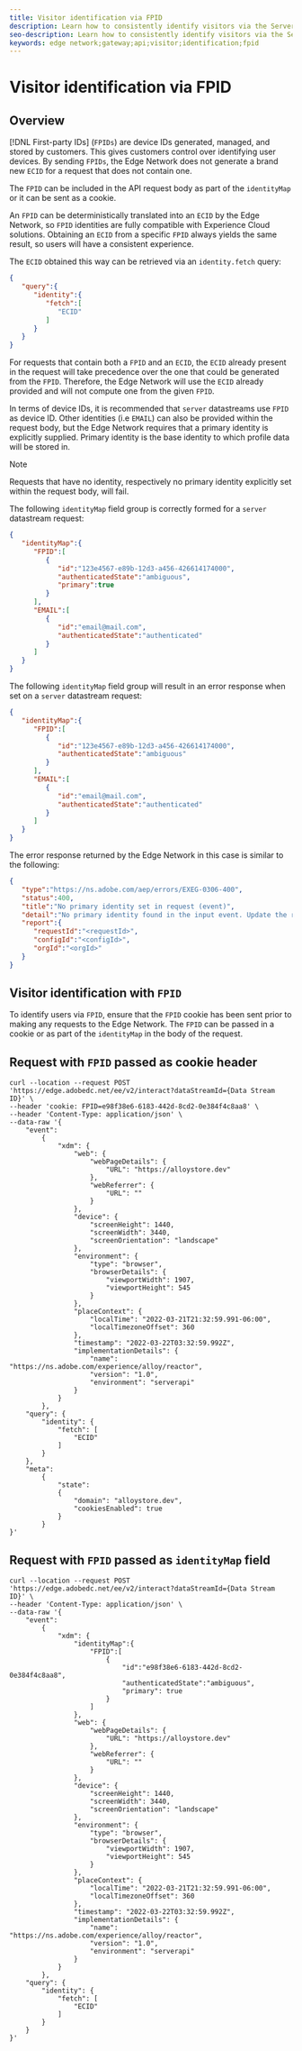 ```yaml
---
title: Visitor identification via FPID
description: Learn how to consistently identify visitors via the Server API, by using the FPID
seo-description: Learn how to consistently identify visitors via the Server API, by using the FPID
keywords: edge network;gateway;api;visitor;identification;fpid
---
```


# Visitor identification via FPID

## Overview

[!DNL First-party IDs] (`FPIDs`) are device IDs generated, managed, and stored by customers. This gives customers control over identifying user devices. By sending `FPIDs`, the Edge Network does not generate a brand new `ECID` for
a request that does not contain one.

The `FPID` can be included in the API request body as part of the `identityMap` or it can be sent as a cookie.

An `FPID` can be deterministically translated into an `ECID` by the Edge Network, so `FPID` identities are fully compatible with Experience Cloud solutions. Obtaining an `ECID` from a specific `FPID` always yields the same result, so users will have a consistent experience.

The `ECID` obtained this way can be retrieved via an `identity.fetch` query:

```json
{
   "query":{
      "identity":{
         "fetch":[
            "ECID"
         ]
      }
   }
}
```

For requests that contain both a `FPID` and an `ECID`, the `ECID` already present in the request will take precedence over the one that could be generated from the `FPID`. Therefore, the Edge Network will use the `ECID` already provided and will not compute one from the given `FPID`.

In terms of device IDs, it is recommended that `server` datastreams use `FPID` as device ID. Other identities (i.e `EMAIL`) can also be provided within the request body, but the Edge Network requires that a primary identity is explicitly supplied. Primary identity is the base identity to which profile data will be stored in.

>[!NOTE]
>
>Requests that have no identity, respectively no primary identity explicitly set within the request body, will fail.

The following `identityMap` field group is correctly formed for a `server` datastream request:

```json
{
   "identityMap":{
      "FPID":[
         {
            "id":"123e4567-e89b-12d3-a456-426614174000",
            "authenticatedState":"ambiguous",
            "primary":true
         }
      ],
      "EMAIL":[
         {
            "id":"email@mail.com",
            "authenticatedState":"authenticated"
         }
      ]
   }
}
```

The following `identityMap` field group will result in an error response when set on a `server` datastream request:

```json
{
   "identityMap":{
      "FPID":[
         {
            "id":"123e4567-e89b-12d3-a456-426614174000",
            "authenticatedState":"ambiguous"
         }
      ],
      "EMAIL":[
         {
            "id":"email@mail.com",
            "authenticatedState":"authenticated"
         }
      ]
   }
}
```

The error response returned by the Edge Network in this case is similar to the following:

```json
{
   "type":"https://ns.adobe.com/aep/errors/EXEG-0306-400",
   "status":400,
   "title":"No primary identity set in request (event)",
   "detail":"No primary identity found in the input event. Update the request accordingly to your schema and try again.",
   "report":{
      "requestId":"<requestId>",
      "configId":"<configId>",
      "orgId":"<orgId>"
   }
}
```

## Visitor identification with `FPID`

To identify users via `FPID`, ensure that the `FPID` cookie has been sent prior to making any requests to the Edge Network. The `FPID` can be passed in a cookie or as part of the `identityMap` in the body of the request.

## Request with `FPID` passed as cookie header

```shell
curl --location --request POST 'https://edge.adobedc.net/ee/v2/interact?dataStreamId={Data Stream ID}' \
--header 'cookie: FPID=e98f38e6-6183-442d-8cd2-0e384f4c8aa8' \
--header 'Content-Type: application/json' \
--data-raw '{
    "event": 
        {
            "xdm": {
                "web": {
                    "webPageDetails": {
                        "URL": "https://alloystore.dev"
                    },
                    "webReferrer": {
                        "URL": ""
                    }
                },
                "device": {
                    "screenHeight": 1440,
                    "screenWidth": 3440,
                    "screenOrientation": "landscape"
                },
                "environment": {
                    "type": "browser",
                    "browserDetails": {
                        "viewportWidth": 1907,
                        "viewportHeight": 545
                    }
                },
                "placeContext": {
                    "localTime": "2022-03-21T21:32:59.991-06:00",
                    "localTimezoneOffset": 360
                },
                "timestamp": "2022-03-22T03:32:59.992Z",
                "implementationDetails": {
                    "name": "https://ns.adobe.com/experience/alloy/reactor",
                    "version": "1.0",
                    "environment": "serverapi"
                }
            }
        },
    "query": {
        "identity": {
            "fetch": [
                "ECID"
            ]
        }
    },
    "meta":
        {
            "state":
            {
                "domain": "alloystore.dev",
                "cookiesEnabled": true
            }
        }
}'
```

## Request with `FPID` passed as `identityMap` field


```shell
curl --location --request POST 'https://edge.adobedc.net/ee/v2/interact?dataStreamId={Data Stream ID}' \
--header 'Content-Type: application/json' \
--data-raw '{
    "event": 
        {
            "xdm": {
                "identityMap":{
                    "FPID":[
                        {
                            "id":"e98f38e6-6183-442d-8cd2-0e384f4c8aa8",
                            "authenticatedState":"ambiguous",
                            "primary": true
                        }
                    ]
                },
                "web": {
                    "webPageDetails": {
                        "URL": "https://alloystore.dev"
                    },
                    "webReferrer": {
                        "URL": ""
                    }
                },
                "device": {
                    "screenHeight": 1440,
                    "screenWidth": 3440,
                    "screenOrientation": "landscape"
                },
                "environment": {
                    "type": "browser",
                    "browserDetails": {
                        "viewportWidth": 1907,
                        "viewportHeight": 545
                    }
                },
                "placeContext": {
                    "localTime": "2022-03-21T21:32:59.991-06:00",
                    "localTimezoneOffset": 360
                },
                "timestamp": "2022-03-22T03:32:59.992Z",
                "implementationDetails": {
                    "name": "https://ns.adobe.com/experience/alloy/reactor",
                    "version": "1.0",
                    "environment": "serverapi"
                }
            }
        },
    "query": {
        "identity": {
            "fetch": [
                "ECID"
            ]
        }
    }
}'
```
